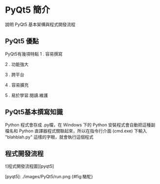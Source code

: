  PyQt5 簡介
===

說明 PyQt5 基本架構與程式開發流程

PyQt5 優點
---

PyQt5有幾項特點
1 . 容易撰寫

2 . 功能強大

3 . 跨平台

4 . 容易擴充

5 . 易於學習.閱讀.維護

PyQt5基本撰寫知識
---

Python 程式會存成 .py檔，在 Windows 下的 Python 安裝程式會自動把這種副檔名和 Python 直譯器程式關聯起來，所以在指令行介面 (cmd.exe) 下輸入 "blahblah.py" 這樣的字眼，就會執行這個程式


程式開發流程
---

![程式開發流程圖][pyqt5]

[pyqt5]: ./images/PyQt5/run.png {#fig:駱駝}


